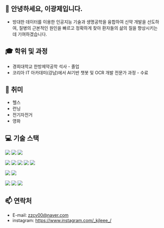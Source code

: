 ## 👋 안녕하세요, 이광제입니다. 
- 방대한 데이터를 이용한 인공지능 기술과 생명공학을 융합하여 신약 개발을 선도하여,
    질병의 근본적인 원인을 빠르고 정확하게 찾아 환자들의 삶의 질을 향상시키는 데 기여하겠습니다.

## 🎓 학위 및 과정
- 경희대학교 한방제약공학 석사 - 졸업
- 코리아 IT 아카데미(강남)에서 AI기반 챗봇 및 OCR 개발 전문가 과정 - 수료

## 👀 취미
- 헬스
- 런닝
- 전기자전거
- 영화

## 💻 기술 스택

<img src="https://img.shields.io/badge/HTML5-E34F26?style=flat-square&logo=html5&logoColor=white"/> <img src="https://img.shields.io/badge/CSS3-1572B6?style=flat-square&logo=css3&logoColor=white"/> <img src="https://img.shields.io/badge/JavaScript-F7DF1E?style=flat-square&logo=javascript&logoColor=black"/> 

<img src="https://img.shields.io/badge/Python-3776AB?style=flat-square&logo=Python&logoColor=white"/> <img src="https://img.shields.io/badge/Node.js-339933?style=flat-square&logo=Node.js&logoColor=white"/> <img src="https://img.shields.io/badge/YOLO-4479A1?style=flat-square&logo=YOLO&logoColor=white"/> <img src="https://img.shields.io/badge/PyTorch-E34F26?style=flat-square&logo=PyTorch&logoColor=white"/> <img src="https://img.shields.io/badge/OpenCV-000000?style=flat-square&logo=OpenCV&logoColor=white"/>



<img src="https://img.shields.io/badge/MongoDB-47A248?style=style=for-the-badge&logo=MongoDB&logoColor=white"/> <img src="https://img.shields.io/badge/MySQL-4479A1?style=flat-square&logo=MySQL&logoColor=white"/>

<img src="https://img.shields.io/badge/Google Colab-F9AB00?style=flat-square&logo=Google Colab&logoColor=white"/> <img src="https://img.shields.io/badge/PyCharm-000000?style=flat-square&logo=PyCharm&logoColor=white"/> <img src="https://img.shields.io/badge/Jupyter-E34F26??style=flat-square&logo=Jupyter&logoColor=white"/> 

## 📫 연락처
- E-mail: zzcv00@naver.com
- instagram: https://www.instagram.com/_kjleee_/




